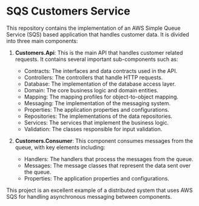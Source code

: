 # SQS Customers Service

This repository contains the implementation of an AWS Simple Queue Service (SQS) based application that handles customer data. It is divided into three main components:

1. **Customers.Api**: This is the main API that handles customer related requests. It contains several important sub-components such as:

    - Contracts: The interfaces and data contracts used in the API.
    - Controllers: The controllers that handle HTTP requests.
    - Database: The implementation of the database access layer.
    - Domain: The core business logic and domain entities.
    - Mapping: The mapping profiles for object-to-object mapping.
    - Messaging: The implementation of the messaging system.
    - Properties: The application properties and configurations.
    - Repositories: The implementations of the data repositories.
    - Services: The services that implement the business logic.
    - Validation: The classes responsible for input validation.

2. **Customers.Consumer**: This component consumes messages from the queue, with key elements including:

    - Handlers: The handlers that process the messages from the queue.
    - Messages: The message classes that represent the data sent over the queue.
    - Properties: The application properties and configurations.

This project is an excellent example of a distributed system that uses AWS SQS for handling asynchronous messaging between components. 
